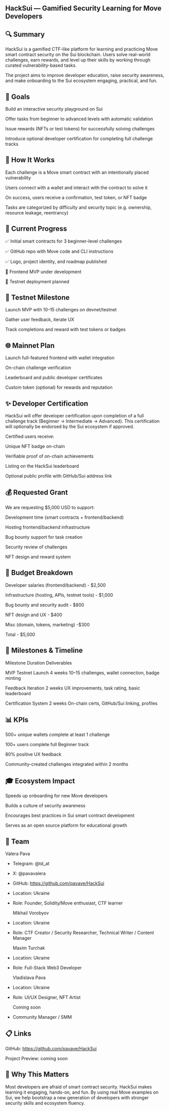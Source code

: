 ## HackSui — Gamified Security Learning for Move Developers

## 🔍 Summary

HackSui is a gamified CTF-like platform for learning and practicing Move smart contract security on the Sui blockchain. Users solve real-world challenges, earn rewards, and level up their skills by working through curated vulnerability-based tasks.

The project aims to improve developer education, raise security awareness, and make onboarding to the Sui ecosystem engaging, practical, and fun.

## 🎯 Goals

Build an interactive security playground on Sui

Offer tasks from beginner to advanced levels with automatic validation

Issue rewards (NFTs or test tokens) for successfully solving challenges

Introduce optional developer certification for completing full challenge tracks

## 🧩 How It Works

Each challenge is a Move smart contract with an intentionally placed vulnerability

Users connect with a wallet and interact with the contract to solve it

On success, users receive a confirmation, test token, or NFT badge

Tasks are categorized by difficulty and security topic (e.g. ownership, resource leakage, reentrancy)

## 🚧 Current Progress

✅ Initial smart contracts for 3 beginner-level challenges

✅ GitHub repo with Move code and CLI instructions

✅ Logo, project identity, and roadmap published

🔧 Frontend MVP under development

🔧 Testnet deployment planned

## 🚀 Testnet Milestone

Launch MVP with 10–15 challenges on devnet/testnet

Gather user feedback, iterate UX

Track completions and reward with test tokens or badges

## 🌐 Mainnet Plan

Launch full-featured frontend with wallet integration

On-chain challenge verification

Leaderboard and public developer certificates

Custom token (optional) for rewards and reputation

## ✨ Developer Certification

HackSui will offer developer certification upon completion of a full challenge track (Beginner → Intermediate → Advanced). This certification will optionally be endorsed by the Sui ecosystem if approved.

Certified users receive:

Unique NFT badge on-chain

Verifiable proof of on-chain achievements

Listing on the HackSui leaderboard

Optional public profile with GitHub/Sui address link

## 💰 Requested Grant

We are requesting $5,000 USD to support:

Development time (smart contracts + frontend/backend)

Hosting frontend/backend infrastructure

Bug bounty support for task creation

Security review of challenges

NFT design and reward system

## 💸 Budget Breakdown

Developer salaries (frontend/backend) - $2,500

Infrastructure (hosting, APIs, testnet tools) - $1,000

Bug bounty and security audit - $800

NFT design and UX - $400

Misc (domain, tokens, marketing) -$300

Total - $5,000

## 📅 Milestones & Timeline

Milestone                             Duration        Deliverables

MVP Testnet Launch                    4 weeks         10–15 challenges, wallet connection, badge minting

Feedback Iteration                    2 weeks         UX improvements, task rating, basic leaderboard

Certification System                  2 weeks         On-chain certs, GitHub/Sui linking, profiles

## 📊 KPIs

500+ unique wallets complete at least 1 challenge

100+ users complete full Beginner track



80% positive UX feedback

Community-created challenges integrated within 2 months

## 🎓 Ecosystem Impact

Speeds up onboarding for new Move developers

Builds a culture of security awareness

Encourages best practices in Sui smart contract development

Serves as an open source platform for educational growth

## 👥 Team
  Valera Pava
- Telegram: @td_at
- X: @pavavalera
- GitHub: https://github.com/pavave/HackSui 
- Location: Ukraine  
- Role: Founder, Solidity/Move enthusiast, CTF learner

  Mikhail Vorobyov
- Location: Ukraine  
- Role: CTF Creator / Security Researcher, Technical Writer / Content Manager

  Maxim Turchak
- Location: Ukraine  
- Role: Full-Stack Web3 Developer 

  Vladislava Pava
- Location: Ukraine  
- Role: UI/UX Designer, NFT Artist 

  Coming soon
- Community Manager / SMM

## 📋 Links

GitHub: https://github.com/pavave/HackSui

Project Preview: coming soon

## 💬 Why This Matters

Most developers are afraid of smart contract security. HackSui makes learning it engaging, hands-on, and fun. By using real Move examples on Sui, we help bootstrap a new generation of developers with stronger security skills and ecosystem fluency.


